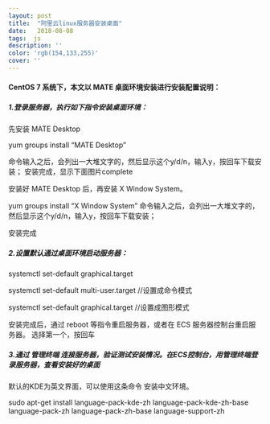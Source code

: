 ```yaml
---
layout: post
title:  "阿里云linux服务器安装桌面"
date:   2018-08-08
tags:  js 
description: ''
color: 'rgb(154,133,255)'
cover: ''
---
```

#### CentOS 7 系统下，本文以 MATE 桌面环境安装进行安装配置说明：

##### 1.登录服务器，执行如下指令安装桌面环境：

先安装 MATE Desktop

yum groups install “MATE Desktop”

命令输入之后，会列出一大堆文字的，然后显示这个y/d/n，输入y，按回车下载安装； 
安装完成，显示下面图片complete

安装好 MATE Desktop 后，再安装 X Window System。

yum groups install “X Window System” 
命令输入之后，会列出一大堆文字的，然后显示这个y/d/n，输入y，按回车下载安装；

安装完成

##### 2.设置默认通过桌面环境启动服务器： 
systemctl set-default graphical.target

systemctl set-default multi-user.target //设置成命令模式

systemctl set-default graphical.target //设置成图形模式

安装完成后，通过 reboot 等指令重启服务器，或者在 ECS 服务器控制台重启服务器。 
选择第一个，按回车

##### 3.通过 管理终端 连接服务器，验证测试安装情况。在ECS控制台，用管理终端登录服务器，查看安装好的桌面

默认的KDE为英文界面，可以使用这条命令 安装中文环境。


sudo apt-get install language-pack-kde-zh language-pack-kde-zh-base language-pack-zh language-pack-zh-base language-support-zh